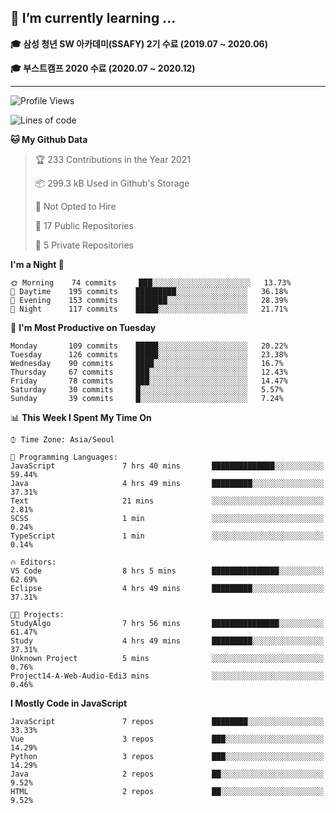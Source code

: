 ## 🌱 I’m currently learning ...

**🎓 삼성 청년 SW 아카데미(SSAFY) 2기 수료 (2019.07 ~ 2020.06)**

**🎓 부스트캠프 2020 수료 (2020.07 ~ 2020.12)**
 
-----

<!--START_SECTION:waka-->
![Profile Views](http://img.shields.io/badge/Profile%20Views-4-blue)

![Lines of code](https://img.shields.io/badge/From%20Hello%20World%20I%27ve%20Written-2.9%20million%20lines%20of%20code-blue)

**🐱 My Github Data** 

> 🏆 233 Contributions in the Year 2021
 > 
> 📦 299.3 kB Used in Github's Storage 
 > 
> 🚫 Not Opted to Hire
 > 
> 📜 17 Public Repositories 
 > 
> 🔑 5 Private Repositories  
 > 
**I'm a Night 🦉** 

```text
🌞 Morning    74 commits     ███░░░░░░░░░░░░░░░░░░░░░░   13.73% 
🌆 Daytime    195 commits    █████████░░░░░░░░░░░░░░░░   36.18% 
🌃 Evening    153 commits    ███████░░░░░░░░░░░░░░░░░░   28.39% 
🌙 Night      117 commits    █████░░░░░░░░░░░░░░░░░░░░   21.71%

```
📅 **I'm Most Productive on Tuesday** 

```text
Monday       109 commits    █████░░░░░░░░░░░░░░░░░░░░   20.22% 
Tuesday      126 commits    █████░░░░░░░░░░░░░░░░░░░░   23.38% 
Wednesday    90 commits     ████░░░░░░░░░░░░░░░░░░░░░   16.7% 
Thursday     67 commits     ███░░░░░░░░░░░░░░░░░░░░░░   12.43% 
Friday       78 commits     ███░░░░░░░░░░░░░░░░░░░░░░   14.47% 
Saturday     30 commits     █░░░░░░░░░░░░░░░░░░░░░░░░   5.57% 
Sunday       39 commits     █░░░░░░░░░░░░░░░░░░░░░░░░   7.24%

```


📊 **This Week I Spent My Time On** 

```text
⌚︎ Time Zone: Asia/Seoul

💬 Programming Languages: 
JavaScript               7 hrs 40 mins       ██████████████░░░░░░░░░░░   59.44% 
Java                     4 hrs 49 mins       █████████░░░░░░░░░░░░░░░░   37.31% 
Text                     21 mins             ░░░░░░░░░░░░░░░░░░░░░░░░░   2.81% 
SCSS                     1 min               ░░░░░░░░░░░░░░░░░░░░░░░░░   0.24% 
TypeScript               1 min               ░░░░░░░░░░░░░░░░░░░░░░░░░   0.14%

🔥 Editors: 
VS Code                  8 hrs 5 mins        ███████████████░░░░░░░░░░   62.69% 
Eclipse                  4 hrs 49 mins       █████████░░░░░░░░░░░░░░░░   37.31%

🐱‍💻 Projects: 
StudyAlgo                7 hrs 56 mins       ███████████████░░░░░░░░░░   61.47% 
Study                    4 hrs 49 mins       █████████░░░░░░░░░░░░░░░░   37.31% 
Unknown Project          5 mins              ░░░░░░░░░░░░░░░░░░░░░░░░░   0.76% 
Project14-A-Web-Audio-Edi3 mins              ░░░░░░░░░░░░░░░░░░░░░░░░░   0.46%

```

**I Mostly Code in JavaScript** 

```text
JavaScript               7 repos             ████████░░░░░░░░░░░░░░░░░   33.33% 
Vue                      3 repos             ███░░░░░░░░░░░░░░░░░░░░░░   14.29% 
Python                   3 repos             ███░░░░░░░░░░░░░░░░░░░░░░   14.29% 
Java                     2 repos             ██░░░░░░░░░░░░░░░░░░░░░░░   9.52% 
HTML                     2 repos             ██░░░░░░░░░░░░░░░░░░░░░░░   9.52%

```



<!--END_SECTION:waka-->
